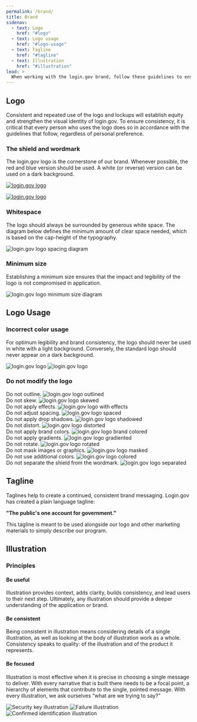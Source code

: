 ```yaml
---
permalink: /brand/
title: Brand
sidenav:
  - text: Logo
    href: "#logo"
  - text: Logo usage
    href: "#logo-usage"
  - text: Tagline
    href: "#tagline"
  - text: Illustration
    href: "#illustration"
lead: >
  When working with the login.gov brand, follow these guidelines to ensure you're representing the product in a consistent way across all mediums.
---
```


## Logo

Consistent and repeated use of the logo and lockups will establish equity and strengthen the visual identity of login.gov. To ensure consistency, it is critical that every person who uses the logo does so in accordance with the guidelines that follow, regardless of personal preference.

### The shield and wordmark

The login.gov logo is the cornerstone of our brand. Whenever possible, the red and blue version should be used. A white (or reverse) version can be used on a dark background.

<a href="{{ site.baseurl }}/assets/img/login-gov-logo.svg" download><img src="{{ site.baseurl }}/assets/img/login-gov-logo.svg" role="img" alt="login.gov logo" class="padding-4"></a>

<a href="{{ site.baseurl }}/assets/img/login-gov-logo-rev.svg" download><img src="{{ site.baseurl }}/assets/img/login-gov-logo-rev.svg" role="img" alt="login.gov logo" class="bg-primary-darker padding-4"></a>

### Whitespace

The logo should always be surrounded by generous white space. The diagram below defines the minimum amount of clear space needed, which is based on the cap-height of the typography.

<img src="{{ site.baseurl }}/assets/img/style-guide/login-gov-logo-spacing.svg" role="img" alt="login.gov logo spacing diagram">

### Minimum size

Establishing a minimum size ensures that the impact and legibility of the logo is not compromised in application.

<img src="{{ site.baseurl }}/assets/img/style-guide/login-gov-logo-minimum-size.svg" role="img" alt="login.gov logo minimum size diagram">

## Logo Usage

### Incorrect color usage

For optimum legibility and brand consistency, the logo should never be used in white with a light background. Conversely, the standard logo should never appear on a dark background.

<img src="{{ site.baseurl }}/assets/img/login-gov-logo-rev.svg" role="img" alt="login.gov logo" class="bg-primary-lighter padding-4">

<img src="{{ site.baseurl }}/assets/img/login-gov-logo.svg" role="img" alt="login.gov logo" class="bg-gray-70 padding-4">

### Do not modify the logo

<div class="grid-row grid-gap">
  <div class="tablet:grid-col-4">
    Do not outline.
    <img src="{{ site.baseurl }}/assets/img/style-guide/login-gov-logo-outlined.svg" role="img" alt="login.gov logo outlined" class="display-block margin-top-1 margin-bottom-4">
  </div>
  <div class="tablet:grid-col-4">
    Do not skew.
    <img src="{{ site.baseurl }}/assets/img/style-guide/login-gov-logo-skewed.svg" role="img" alt="login.gov logo skewed" class="display-block margin-top-1 margin-bottom-4">
  </div>
  <div class="tablet:grid-col-4">
    Do not apply effects.
    <img src="{{ site.baseurl }}/assets/img/style-guide/login-gov-logo-with-effects.svg" role="img" alt="login.gov logo with effects" class="display-block margin-top-1 margin-bottom-4">
  </div>
  <div class="tablet:grid-col-4">
    Do not adjust spacing.
    <img src="{{ site.baseurl }}/assets/img/style-guide/login-gov-logo-spaced.svg" role="img" alt="login.gov logo spaced" class="display-block margin-top-1 margin-bottom-4">
  </div>
  <div class="tablet:grid-col-4">
    Do not apply drop shadows.
    <img src="{{ site.baseurl }}/assets/img/style-guide/login-gov-logo-shadowed.svg" role="img" alt="login.gov logo shadowed" class="display-block margin-top-1 margin-bottom-4">
  </div>
  <div class="tablet:grid-col-4">
    Do not distort.
    <img src="{{ site.baseurl }}/assets/img/style-guide/login-gov-logo-distorted.svg" role="img" alt="login.gov logo distorted" class="display-block margin-top-1 margin-bottom-4">
  </div>
  <div class="tablet:grid-col-4">
    Do not apply brand colors.
    <img src="{{ site.baseurl }}/assets/img/style-guide/login-gov-logo-brand-colored.svg" role="img" alt="login.gov logo brand colored" class="display-block margin-top-1 margin-bottom-4">
  </div>
  <div class="tablet:grid-col-4">
    Do not apply gradients.
    <img src="{{ site.baseurl }}/assets/img/style-guide/login-gov-logo-gradiented.svg" role="img" alt="login.gov logo gradiented" class="display-block margin-top-1 margin-bottom-4">
  </div>
  <div class="tablet:grid-col-4">
    Do not rotate.
    <img src="{{ site.baseurl }}/assets/img/style-guide/login-gov-logo-rotated.svg" role="img" alt="login.gov logo rotated" class="display-block margin-top-1 margin-bottom-4">
  </div>
  <div class="tablet:grid-col-4">
    Do not mask images or graphics.
    <img src="{{ site.baseurl }}/assets/img/style-guide/login-gov-logo-masked.svg" role="img" alt="login.gov logo masked" class="display-block margin-top-1 margin-bottom-4">
  </div>
  <div class="tablet:grid-col-4">
    Do not use additional colors.
    <img src="{{ site.baseurl }}/assets/img/style-guide/login-gov-logo-colored.svg" role="img" alt="login.gov logo colored" class="display-block margin-top-1 margin-bottom-4">
  </div>
  <div class="tablet:grid-col-4">
    Do not separate the shield from the wordmark.
    <img src="{{ site.baseurl }}/assets/img/style-guide/login-gov-shield.svg" role="img" alt="login.gov logo separated" class="display-block margin-top-1 margin-bottom-4">
  </div>
</div>

## Tagline

Taglines help to create a continued, consistent brand messaging. Login.gov has created a plain language tagline:

**"The public's one account for government."**

This tagline is meant to be used alongside our logo and other marketing materials to simply describe our program.

## Illustration

### Principles

#### Be useful

Illustration provides context, adds clarity, builds consistency, and lead users to their next step. Ultimately, any illustration should provide a deeper understanding of the application or brand.

#### Be consistent

Being consistent in illustration means considering details of a single illustration, as well as looking at the body of illustration work as a whole. Consistency speaks to quality: of the illustration and of the product it represents.

#### Be focused

Illustration is most effective when it is precise in choosing a single message to deliver. With every narrative that is built there needs to be a focal point, a hierarchy of elements that contribute to the single, pointed message. With every illustration, we ask ourselves “what are we trying to say?”

<div class="grid-row grid-gap">
  <img src="{{ site.baseurl }}/assets/img/illustrations/security-key.svg" role="img" alt="Security key illustration" class="display-block grid-col flex-auto flex-align-center">
  <img src="{{ site.baseurl }}/assets/img/illustrations/fail.svg" role="img" alt="Failure illustration" class="display-block grid-col flex-auto flex-align-center">
  <img src="{{ site.baseurl }}/assets/img/illustrations/id-confirm.svg" role="img" alt="Confirmed identification illustration" class="display-block grid-col flex-auto flex-align-center">
</div>
